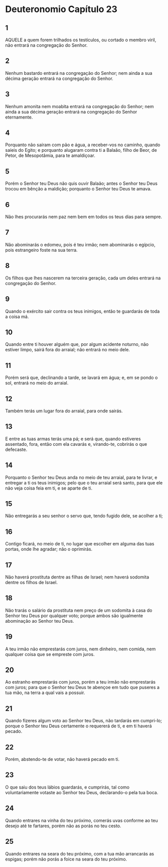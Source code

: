 # Deuteronomio Capítulo 23

## 1
AQUELE a quem forem trilhados os testículos, ou cortado o membro viril, não entrará na congregação do Senhor.

## 2
Nenhum bastardo entrará na congregação do Senhor; nem ainda a sua décima geração entrará na congregação do Senhor.

## 3
Nenhum amonita nem moabita entrará na congregação do Senhor; nem ainda a sua décima geração entrará na congregação do Senhor eternamente.

## 4
Porquanto não saíram com pão e água, a receber-vos no caminho, quando saíeis do Egito; e porquanto alugaram contra ti a Balaão, filho de Beor, de Petor, de Mesopotâmia, para te amaldiçoar.

## 5
Porém o Senhor teu Deus não quis ouvir Balaão; antes o Senhor teu Deus trocou em bênção a maldição; porquanto o Senhor teu Deus te amava.

## 6
Não lhes procurarás nem paz nem bem em todos os teus dias para sempre.

## 7
Não abominarás o edomeu, pois é teu irmão; nem abominarás o egípcio, pois estrangeiro foste na sua terra.

## 8
Os filhos que lhes nascerem na terceira geração, cada um deles entrará na congregação do Senhor.

## 9
Quando o exército sair contra os teus inimigos, então te guardarás de toda a coisa má.

## 10
Quando entre ti houver alguém que, por algum acidente noturno, não estiver limpo, sairá fora do arraial; não entrará no meio dele.

## 11
Porém será que, declinando a tarde, se lavará em água; e, em se pondo o sol, entrará no meio do arraial.

## 12
Também terás um lugar fora do arraial, para onde sairás.

## 13
E entre as tuas armas terás uma pá; e será que, quando estiveres assentado, fora, então com ela cavarás e, virando-te, cobrirás o que defecaste.

## 14
Porquanto o Senhor teu Deus anda no meio de teu arraial, para te livrar, e entregar a ti os teus inimigos; pelo que o teu arraial será santo, para que ele não veja coisa feia em ti, e se aparte de ti.

## 15
Não entregarás a seu senhor o servo que, tendo fugido dele, se acolher a ti;

## 16
Contigo ficará, no meio de ti, no lugar que escolher em alguma das tuas portas, onde lhe agradar; não o oprimirás.

## 17
Não haverá prostituta dentre as filhas de Israel; nem haverá sodomita dentre os filhos de Israel.

## 18
Não trarás o salário da prostituta nem preço de um sodomita à casa do Senhor teu Deus por qualquer voto; porque ambos são igualmente abominação ao Senhor teu Deus.

## 19
A teu irmão não emprestarás com juros, nem dinheiro, nem comida, nem qualquer coisa que se empreste com juros.

## 20
Ao estranho emprestarás com juros, porém a teu irmão não emprestarás com juros; para que o Senhor teu Deus te abençoe em tudo que puseres a tua mão, na terra a qual vais a possuir.

## 21
Quando fizeres algum voto ao Senhor teu Deus, não tardarás em cumpri-lo; porque o Senhor teu Deus certamente o requererá de ti, e em ti haverá pecado.

## 22
Porém, abstendo-te de votar, não haverá pecado em ti.

## 23
O que saiu dos teus lábios guardarás, e cumprirás, tal como voluntariamente votaste ao Senhor teu Deus, declarando-o pela tua boca.

## 24
Quando entrares na vinha do teu próximo, comerás uvas conforme ao teu desejo até te fartares, porém não as porás no teu cesto.

## 25
Quando entrares na seara do teu próximo, com a tua mão arrancarás as espigas; porém não porás a foice na seara do teu próximo.

